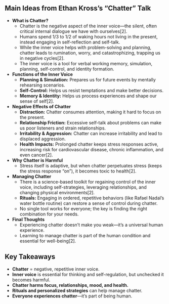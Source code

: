 ## Main Ideas from Ethan Kross’s “Chatter” Talk

- **What is Chatter?**
  - Chatter is the negative aspect of the inner voice—the silent, often critical internal dialogue we have with ourselves[2].
  - Humans spend 1/3 to 1/2 of waking hours not living in the present, instead engaging in self-reflection and self-talk.
  - While the inner voice helps with problem-solving and planning, chatter leads to rumination, worry, and catastrophizing, trapping us in negative cycles[2].
  - The inner voice is a tool for verbal working memory, simulation, planning, self-control, and identity formation.
- **Functions of the Inner Voice**
  - **Planning & Simulation:** Prepares us for future events by mentally rehearsing scenarios.
  - **Self-Control:** Helps us resist temptations and make better decisions.
  - **Memory & Identity:** Helps us process experiences and shape our sense of self[2].
- **Negative Effects of Chatter**
  - **Distraction:** Chatter consumes attention, making it hard to focus on the present.
  - **Relationship Friction:** Excessive self-talk about problems can make us poor listeners and strain relationships.
  - **Irritability & Aggression:** Chatter can increase irritability and lead to displaced aggression.
  - **Health Impacts:** Prolonged chatter keeps stress responses active, increasing risk for cardiovascular disease, chronic inflammation, and even cancer[2].
- **Why Chatter is Harmful**
  - Stress itself is adaptive, but when chatter perpetuates stress (keeps the stress response “on”), it becomes toxic to health[2].
- **Managing Chatter**
  - There is a science-based toolkit for regaining control of the inner voice, including self-strategies, leveraging relationships, and changing physical environments[2].
  - **Rituals:** Engaging in ordered, repetitive behaviors (like Rafael Nadal’s water bottle routine) can restore a sense of control during chatter.
  - No single tool works for everyone; the key is finding the right combination for your needs.
- **Final Thoughts**
  - Experiencing chatter doesn’t make you weak—it’s a universal human experience.
  - Learning to manage chatter is part of the human condition and essential for well-being[2].

## Key Takeaways

- **Chatter** = negative, repetitive inner voice.
- **Inner voice** is essential for thinking and self-regulation, but unchecked it becomes harmful.
- **Chatter harms focus, relationships, mood, and health.**
- **Rituals and personalized strategies** can help manage chatter.
- **Everyone experiences chatter**—it’s part of being human.